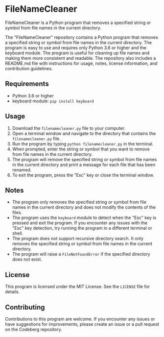 # FileNameCleaner

FileNameCleaner is a Python program that removes a specified string or symbol from file names in the current directory.

The "FileNameCleaner" repository contains a Python program that removes a specified string or symbol from file names in the current directory. The program is easy to use and requires only Python 3.6 or higher and the keyboard module. The program is useful for cleaning up file names and making them more consistent and readable. The repository also includes a README.md file with instructions for usage, notes, license information, and contribution guidelines.

## Requirements

- Python 3.6 or higher
- keyboard module: `pip install keyboard`

## Usage

1. Download the `filenamecleaner.py` file to your computer.
2. Open a terminal window and navigate to the directory that contains the `filenamecleaner.py` file.
3. Run the program by typing `python filenamecleaner.py` in the terminal.
4. When prompted, enter the string or symbol that you want to remove from file names in the current directory.
5. The program will remove the specified string or symbol from file names in the current directory and print a message for each file that has been renamed.
6. To exit the program, press the "Esc" key or close the terminal window.

## Notes

- The program only removes the specified string or symbol from file names in the current directory and does not modify the contents of the files.
- The program uses the `keyboard` module to detect when the "Esc" key is pressed and exit the program. If you encounter any issues with the "Esc" key detection, try running the program in a different terminal or shell.
- The program does not support recursive directory search. It only removes the specified string or symbol from file names in the current directory.
- The program will raise a `FileNotFoundError` if the specified directory does not exist.

## License

This program is licensed under the MIT License. See the `LICENSE` file for details.

## Contributing

Contributions to this program are welcome. If you encounter any issues or have suggestions for improvements, please create an issue or a pull request on the Codeberg repository.